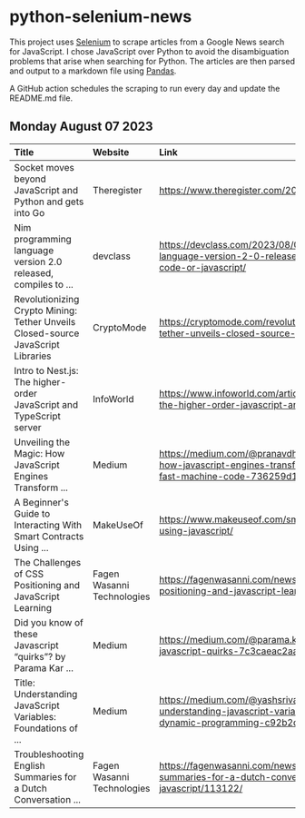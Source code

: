 # python-selenium-news

This project uses [Selenium](https://www.seleniumhq.org/) to scrape articles from a Google News search for JavaScript.
I chose JavaScript over Python to avoid the disambiguation problems that arise when searching for Python.
The articles are then parsed and output to a markdown file using [Pandas](https://pandas.pydata.org/).

A GitHub action schedules the scraping to run every day and update the README.md file.

## Monday August 07 2023


| Title                                                                            | Website                    | Link                                                                                                                                       |
|:---------------------------------------------------------------------------------|:---------------------------|:-------------------------------------------------------------------------------------------------------------------------------------------|
| Socket moves beyond JavaScript and Python and gets into Go                       | Theregister                | https://www.theregister.com/2023/08/02/socket_go_funding/                                                                                  |
| Nim programming language version 2.0 released, compiles to ...                   | devclass                   | https://devclass.com/2023/08/03/nim-programming-language-version-2-0-released-compiles-to-native-code-or-javascript/                       |
| Revolutionizing Crypto Mining: Tether Unveils Closed-source JavaScript Libraries | CryptoMode                 | https://cryptomode.com/revolutionizing-crypto-mining-tether-unveils-closed-source-javascript-libraries/                                    |
| Intro to Nest.js: The higher-order JavaScript and TypeScript server              | InfoWorld                  | https://www.infoworld.com/article/3703212/intro-to-nestjs-the-higher-order-javascript-and-typescript-server.html                           |
| Unveiling the Magic: How JavaScript Engines Transform ...                        | Medium                     | https://medium.com/@pranavdhore11/unveiling-the-magic-how-javascript-engines-transform-scripts-into-blazing-fast-machine-code-736259d144db |
| A Beginner's Guide to Interacting With Smart Contracts Using ...                 | MakeUseOf                  | https://www.makeuseof.com/smart-contracts-interact-using-javascript/                                                                       |
| The Challenges of CSS Positioning and JavaScript Learning                        | Fagen Wasanni Technologies | https://fagenwasanni.com/news/the-challenges-of-css-positioning-and-javascript-learning/119870/                                            |
| Did you know of these Javascript “quirks”?  by Parama Kar ...                    | Medium                     | https://medium.com/@parama.kar/did-you-know-of-these-javascript-quirks-7c3caeac2aa                                                         |
| Title: Understanding JavaScript Variables: Foundations of ...                    | Medium                     | https://medium.com/@yashsrivastavaa16/title-understanding-javascript-variables-foundations-of-dynamic-programming-c92b2da556af             |
| Troubleshooting English Summaries for a Dutch Conversation ...                   | Fagen Wasanni Technologies | https://fagenwasanni.com/news/troubleshooting-english-summaries-for-a-dutch-conversation-in-javascript/113122/                             |